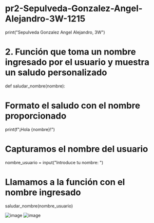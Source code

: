 # pr2-Sepulveda-Gonzalez-Angel-Alejandro-3W-1215

print("Sepulveda Gonzalez Angel Alejandro, 3W")

# 2. Función que toma un nombre ingresado por el usuario y muestra un saludo personalizado

def saludar_nombre(nombre):

  # Formato el saludo con el nombre proporcionado
    
  print(f"¡Hola {nombre}!")

# Capturamos el nombre del usuario

nombre_usuario = input("Introduce tu nombre: ")

# Llamamos a la función con el nombre ingresado

saludar_nombre(nombre_usuario)

![image](https://github.com/user-attachments/assets/29dbe96c-6ed1-432e-91ff-0a0a61851832)
![image](https://github.com/user-attachments/assets/8574a9e7-4546-475e-b3e2-00060fbfad8d)
